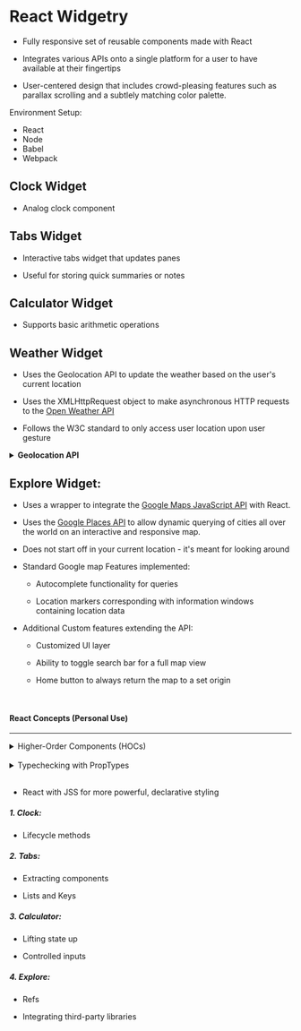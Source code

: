 # React Widgetry

- Fully responsive set of reusable components made with React 

- Integrates various APIs onto a single platform for a user to have available at their fingertips

- User-centered design that includes crowd-pleasing features
such as parallax scrolling and a subtlely matching color palette. 

Environment Setup:
  - React
  - Node
  - Babel
  - Webpack

## Clock Widget

- Analog clock component

## Tabs Widget 

- Interactive tabs widget that updates panes

- Useful for storing quick summaries or notes

## Calculator Widget

- Supports basic arithmetic operations

## Weather Widget

- Uses the Geolocation API to update the weather based on the user's current location

- Uses the XMLHttpRequest object to make asynchronous HTTP requests to the [Open Weather API](https://openweathermap.org/)

- Follows the W3C standard to only access user location upon user gesture


<details><summary><strong>Geolocation API</strong></summary>

On a very basic level:

  1. Check if Geolocation is supported:

  ```JavaScript
  if ("geolocation" in navigator) { 
  // geolocation is available 
  } else {
  // geolocation IS NOT available
  }
  ```

  2. If supported, run the `getCurrentPosition()
  ` method asynchronously. If not, display a message to the user

  3.  If the `getCurrentPosition()` method is successful, it returns a `Position` object to the function specified in the parameter (cb)

  4. The cb function references a `Coordinates` obj on the passed `Position` obj to access the `latitude` and `longitude` properties

  </details>

## Explore Widget:

- Uses a wrapper to integrate the [Google Maps JavaScript API](https://developers.google.com/maps/documentation/javascript/tutorial) with React.

- Uses the [Google Places API](https://developers.google.com/places/web-service/intro) to allow dynamic querying of cities all over the world on an interactive and responsive map. 

- Does not start off in your current location - it's meant for looking around

- Standard Google map Features implemented:
  
  - Autocomplete functionality for queries

  - Location markers corresponding with information windows containing location data

- Additional Custom features extending the API: 

  - Customized UI layer

  - Ability to toggle search bar for a full map view

  - Home button to always return the map to a set origin 

<br>

#### React Concepts (Personal Use)
<hr>

<details>

<summary>Higher-Order Components (HOCs)</summary> <br>

> "Concretely, a higher-order component is a function that takes a component and returns a new component."

</details>

<br>

<details>

<summary>Typechecking with PropTypes</summary> <br>

> "React has some built-in typechecking abilities. To run typechecking on the props for a component, you can assign the special propTypes property."

</details>

<br>

- React with JSS for more powerful, declarative styling


##### 1. Clock:

- Lifecycle methods


##### 2. Tabs: 

- Extracting components

- Lists and Keys


##### 3. Calculator:

- Lifting state up

- Controlled inputs

##### 4. Explore:

- Refs

- Integrating third-party libraries


